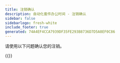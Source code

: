 ```yaml
---
title: 注销确认
description: 自动化套件办公时间 - 注销确认
sidebar: false
sidebarlogo: fresh-white
include_footer: true
generated: 74A4EF4CCA7939DF35FE293B8736D7D5A8EF0C86
---
```


请使用以下问题确认您的注销。

{{<questions name="/office-hours/unregister-confirm.json" completed="Thank you for completing unregistration confirmation" showNavigationButtons=false >}}
